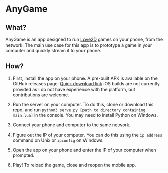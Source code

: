 
# AnyGame

## What?

AnyGame is an app designed to run [Love2D](https://love2d.org/) games on your phone, from the network.
The main use case for this app is to prototype a game in your computer and quickly stream it to your phone.

## How?

1. First, install the app on your phone.
    A pre-built APK is available on the GitHub releases page.
    [Quick download link](https://github.com/kovaxis/anygame/releases/download/0.1/anygame-aligned-debugSigned.apk)
    iOS builds are not currently provided as I do not have experience with the platform, but contributions are welcome.

2. Run the server on your computer.
    To do this, clone or download this repo, and run `python3 serve.py [path to directory containing main.lua]` in the console. You may need to install Python on Windows.

3. Connect your phone and computer to the same network.

4. Figure out the IP of your computer.
    You can do this using the `ip address` command on Unix or `ipconfig` on Windows.

5. Open the app on your phone and enter the IP of your computer when prompted.

6. Play!
    To reload the game, close and reopen the mobile app.

